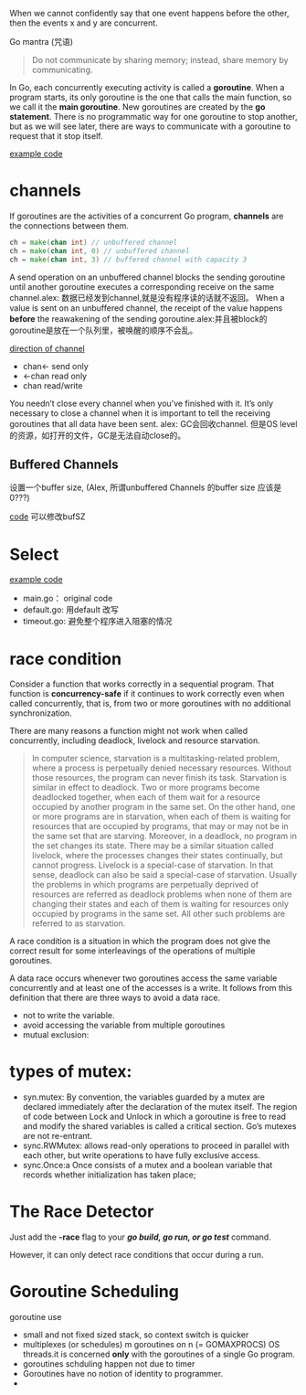 When we cannot confidently say that one event happens before the other, then the events x and y are concurrent.

Go mantra (咒语) 
> Do not communicate by sharing memory; instead, share memory by communicating.

In Go, each concurrently executing activity is called a **goroutine**. When a program starts, its only goroutine is the one that calls the main function, so we call it the **main goroutine**. New goroutines are created by the **go statement**. There is no programmatic way for one goroutine to stop another, but as we will see later, there are ways to communicate with a goroutine to request that it stop itself.

[example code](https://github.com/yc-alex-xu/go/blob/master/src/practise/goroutine/)

# channels
If goroutines are the activities of a concurrent Go program, **channels** are the connections between them.

```go
ch = make(chan int) // unbuffered channel
ch = make(chan int, 0) // unbuffered channel
ch = make(chan int, 3) // buffered channel with capacity 3
```
A send operation on an unbuffered channel blocks the sending goroutine until another goroutine executes a corresponding receive on the same channel.alex: 数据已经发到channel,就是没有程序读的话就不返回。 When a value is sent on an unbuffered channel, the receipt of the value happens **before** the reawakening of the sending goroutine.alex:并且被block的goroutine是放在一个队列里，被唤醒的顺序不会乱。

[direction of channel](../src/practise/channels/producerConsumer/main.go)
* chan<-  send only
* <-chan  read only
* chan    read/write
 
You needn’t close every channel when you’ve finished with it. It’s only necessary to close a channel when it is important to tell the receiving goroutines that all data have been sent. alex: GC会回收channel. 但是OS level的资源，如打开的文件，GC是无法自动close的。


## Buffered Channels
设置一个buffer size, (Alex, 所谓unbuffered Channels 的buffer size 应该是0???)

[code](https://github.com/yc-alex-xu/go/blob/master/src/practise/channels/buffered)
可以修改bufSZ


# Select
[example code](https://github.com/yc-alex-xu/go/tree/master/src/practise/select)
* main.go： original code
* default.go: 用default 改写
* timeout.go: 避免整个程序进入阻塞的情况
 

# race condition
Consider a function that works correctly in a sequential program. That function is **concurrency-safe** if it continues to work correctly even when called concurrently, that is, from two or more goroutines with no additional synchronization.

There are many reasons a function might not work when called concurrently, including  deadlock, livelock and resource starvation.
> In computer science, starvation is a multitasking-related problem, where a process is perpetually denied necessary resources. Without those resources, the program can never finish its task. Starvation is similar in effect to deadlock. Two or more programs become deadlocked together, when each of them wait for a resource occupied by another program in the same set. On the other hand, one or more programs are in starvation, when each of them is waiting for resources that are occupied by programs, that may or may not be in the same set that are starving. Moreover, in a deadlock, no program in the set changes its state. There may be a similar situation called livelock, where the processes changes their states continually, but cannot progress. Livelock is a special-case of starvation. In that sense, deadlock can also be said a special-case of starvation. Usually the problems in which programs are perpetually deprived of resources are referred as deadlock problems when none of them are changing their states and each of them is waiting for resources only occupied by programs in the same set. All other such problems are referred to as starvation.

A race condition is a situation in which the program does not give the correct result for some interleavings of the operations of multiple goroutines. 

A data race occurs whenever two goroutines access the same variable concurrently and at least one of the accesses is a write. It follows from this definition that there are three ways to avoid a data race.
* not to write the variable. 
* avoid accessing the variable from multiple goroutines
* mutual exclusion: 
 
# types of mutex:
* syn.mutex: By convention, the variables guarded by a mutex are declared immediately after the declaration of the mutex itself. The region of code between Lock and Unlock in which a goroutine is free  to read and modify the shared variables is called a critical section. Go’s mutexes are not re-entrant.
* sync.RWMutex: allows read-only operations to proceed in parallel with each other, but write operations to have fully exclusive access.
* sync.Once:a Once consists of a mutex and a boolean variable that records whether initialization has taken place;
  
# The Race Detector
Just add the **-race** flag to your ***go build, go run, or go test*** command. 

However, it can only detect race conditions that occur during a run.

# Goroutine Scheduling
goroutine use
* small and not fixed sized stack, so context switch is quicker
* multiplexes (or schedules) m goroutines on n (= GOMAXPROCS) OS threads.it is concerned **only** with the goroutines of a single Go program.
* goroutines schduling happen not due to timer
* Goroutines have no notion of identity to programmer.
* 

  

